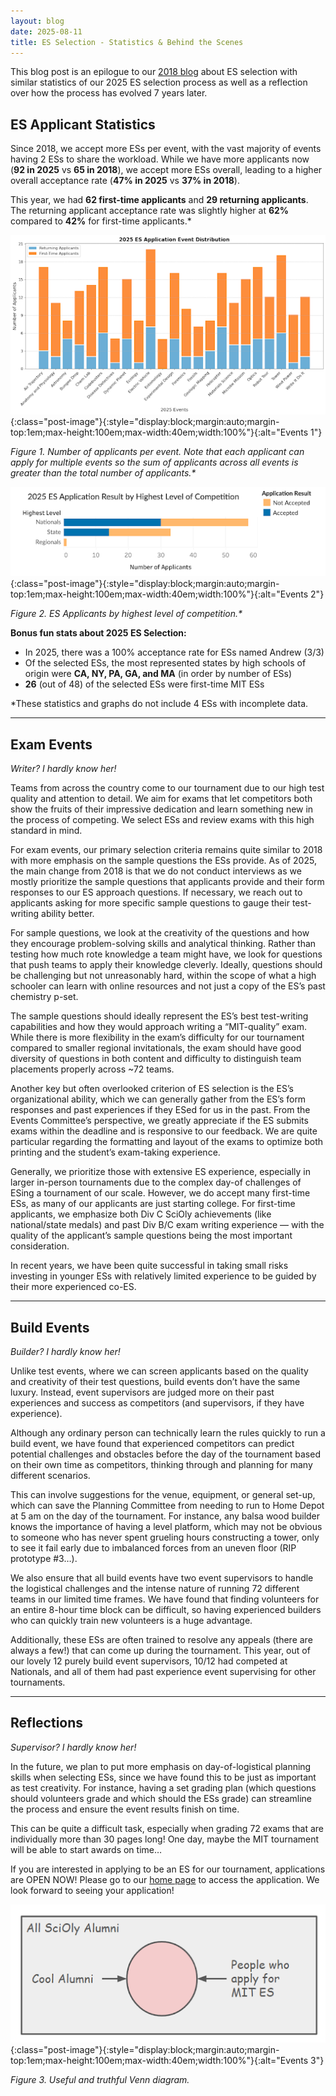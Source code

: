```yaml
---
layout: blog
date: 2025-08-11
title: ES Selection - Statistics & Behind the Scenes
---
```


This blog post is an epilogue to our [2018 blog](https://medium.com/@mit_scioly/how-to-select-event-supervisors-part-i-statistics-caa98b84102e) about ES selection with similar statistics of our 2025 ES selection process as well as a reflection over how the process has evolved 7 years later. 

## ES Applicant Statistics

Since 2018, we accept more ESs per event, with the vast majority of events having 2 ESs to share the workload. While we have more applicants now (**92 in 2025** vs **65 in 2018**), we accept more ESs overall, leading to a higher overall acceptance rate (**47% in 2025** vs **37% in 2018**).  

This year, we had **62 first-time applicants** and **29 returning applicants**. The returning applicant acceptance rate was slightly higher at **62%** compared to **42%** for first-time applicants.\*

![Events 1](/assets/blogs/2025-08-11-es-selection/events-1.png){:class="post-image"}{:style="display:block;margin:auto;margin-top:1em;max-height:100em;max-width:40em;width:100%"}{:alt="Events 1"}


*Figure 1. Number of applicants per event. Note that each applicant can apply for multiple events so the sum of applicants across all events is greater than the total number of applicants.\**

![Events 2](/assets/blogs/2025-08-11-es-selection/events-2.png){:class="post-image"}{:style="display:block;margin:auto;margin-top:1em;max-height:100em;max-width:40em;width:100%"}{:alt="Events 2"}

*Figure 2. ES Applicants by highest level of competition.\**

**Bonus fun stats about 2025 ES Selection:**
- In 2025, there was a 100% acceptance rate for ESs named Andrew (3/3)
- Of the selected ESs, the most represented states by high schools of origin were **CA, NY, PA, GA, and MA** (in order by number of ESs)
- **26** (out of 48) of the selected ESs were first-time MIT ESs  

\*These statistics and graphs do not include 4 ESs with incomplete data.

---

## Exam Events

*Writer? I hardly know her!*  

Teams from across the country come to our tournament due to our high test quality and attention to detail. We aim for exams that let competitors both show the fruits of their impressive dedication and learn something new in the process of competing. We select ESs and review exams with this high standard in mind.  

For exam events, our primary selection criteria remains quite similar to 2018 with more emphasis on the sample questions the ESs provide. As of 2025, the main change from 2018 is that we do not conduct interviews as we mostly prioritize the sample questions that applicants provide and their form responses to our ES approach questions. If necessary, we reach out to applicants asking for more specific sample questions to gauge their test-writing ability better.  

For sample questions, we look at the creativity of the questions and how they encourage problem-solving skills and analytical thinking. Rather than testing how much rote knowledge a team might have, we look for questions that push teams to apply their knowledge cleverly. Ideally, questions should be challenging but not unreasonably hard, within the scope of what a high schooler can learn with online resources and not just a copy of the ES’s past chemistry p-set.  

The sample questions should ideally represent the ES’s best test-writing capabilities and how they would approach writing a “MIT-quality” exam. While there is more flexibility in the exam’s difficulty for our tournament compared to smaller regional invitationals, the exam should have good diversity of questions in both content and difficulty to distinguish team placements properly across ~72 teams.  

Another key but often overlooked criterion of ES selection is the ES’s organizational ability, which we can generally gather from the ES’s form responses and past experiences if they ESed for us in the past. From the Events Committee’s perspective, we greatly appreciate if the ES submits exams within the deadline and is responsive to our feedback. We are quite particular regarding the formatting and layout of the exams to optimize both printing and the student’s exam-taking experience.  

Generally, we prioritize those with extensive ES experience, especially in larger in-person tournaments due to the complex day-of challenges of ESing a tournament of our scale. However, we do accept many first-time ESs, as many of our applicants are just starting college. For first-time applicants, we emphasize both Div C SciOly achievements (like national/state medals) and past Div B/C exam writing experience — with the quality of the applicant’s sample questions being the most important consideration.  

In recent years, we have been quite successful in taking small risks investing in younger ESs with relatively limited experience to be guided by their more experienced co-ES.  

---

## Build Events

*Builder? I hardly know her!*  

Unlike test events, where we can screen applicants based on the quality and creativity of their test questions, build events don’t have the same luxury. Instead, event supervisors are judged more on their past experiences and success as competitors (and supervisors, if they have experience).  

Although any ordinary person can technically learn the rules quickly to run a build event, we have found that experienced competitors can predict potential challenges and obstacles before the day of the tournament based on their own time as competitors, thinking through and planning for many different scenarios.  

This can involve suggestions for the venue, equipment, or general set-up, which can save the Planning Committee from needing to run to Home Depot at 5 am on the day of the tournament. For instance, any balsa wood builder knows the importance of having a level platform, which may not be obvious to someone who has never spent grueling hours constructing a tower, only to see it fail early due to imbalanced forces from an uneven floor (RIP prototype #3…).  

We also ensure that all build events have two event supervisors to handle the logistical challenges and the intense nature of running 72 different teams in our limited time frames. We have found that finding volunteers for an entire 8-hour time block can be difficult, so having experienced builders who can quickly train new volunteers is a huge advantage.  

Additionally, these ESs are often trained to resolve any appeals (there are always a few!) that can come up during the tournament. This year, out of our lovely 12 purely build event supervisors, 10/12 had competed at Nationals, and all of them had past experience event supervising for other tournaments.  

---

## Reflections

*Supervisor? I hardly know her!*  

In the future, we plan to put more emphasis on day-of-logistical planning skills when selecting ESs, since we have found this to be just as important as test creativity. For instance, having a set grading plan (which questions should volunteers grade and which should the ESs grade) can streamline the process and ensure the event results finish on time.  

This can be quite a difficult task, especially when grading 72 exams that are individually more than 30 pages long! One day, maybe the MIT tournament will be able to start awards on time…  

If you are interested in applying to be an ES for our tournament, applications are OPEN NOW! Please go to our [home page](https://scioly.mit.edu/) to access the application. We look forward to seeing your application!

![Events 3](/assets/blogs/2025-08-11-es-selection/events-3.png){:class="post-image"}{:style="display:block;margin:auto;margin-top:1em;max-height:100em;max-width:40em;width:100%"}{:alt="Events 3"}

*Figure 3. Useful and truthful Venn diagram.*

